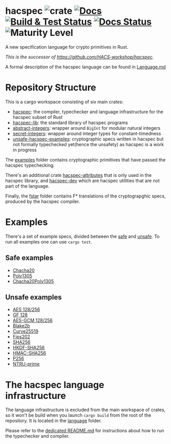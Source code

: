 # hacspec ![crate][crate-outdated-image] [![Docs][docs-master-image]][docs-master-link] [![Build & Test Status][build-image]][build-link] [![Docs Status][deploy-docs-image]][deploy-docs-link] ![Maturity Level][maturitylevel-image]

A new specification language for crypto primitives in Rust.

*This is the successor of https://github.com/HACS-workshop/hacspec.*

A formal description of the hacspec language can be found in [Language.md](Language.md)

# Repository Structure

This is a cargo workspace consisting of six main crates:
* [hacspec](language/): the compiler, typechecker and language infrastructure for the hacspec subset of Rust
* [hacspec-lib](lib/):  the standard library of hacspec programs
* [abstract-integers](utils/abstract-integers/): wrapper around `BigInt` for modular natural integers
* [secret-integers](utils/secret-integers/): wrapper around integer types for constant-timedness
* [unsafe-hacspec-examples](examples-unsafe/): cryptographic specs written in hacspec but not formally typechecked yet(hence the unsafety) as hacspec is a work in progress

The [examples](examples/) folder contains 
cryptographic primitives that have passed the hacspec typechecking.

There's an additional crate [hacspec-attributes](utils/attributes) that is
only used in the hacspec library, and [hacspec-dev](utils/dev/)
which are hacspec utilities that are not part of the language.

Finally, the [fstar](fstar/) folder contains F* translations
of the cryptograpghic specs, produced by the hacspec compiler.

# Examples

There's a set of example specs, divided between the [safe](examples/) and [unsafe](examples-unsafe). To run all examples one can use `cargo test`.

## Safe examples

* [Chacha20](examples/hacspec-chacha20/src/chacha20.rs)
* [Poly1305](examples/hacspec-poly1305/src/poly1305.rs)
* [Chacha20Poly1305](examples/hacspec-chacha20poly1305/src/chacha20poly1305.rs)

## Unsafe examples

* [AES 128/256](examples-unsafe/src/aes_gcm/aes.rs)
* [GF 128](examples-unsafe/src/aes_gcm/gf128.rs)
* [AES-GCM 128/256](examples-unsafe/src/aes_gcm/aesgcm.rs)
* [Blake2b](examples-unsafe/src/blake2/blake2b.rs)
* [Curve25519](examples-unsafe/src/curve25519/curve25519.rs)
* [Fips202](examples-unsafe/src/fips202/fips202.rs)
* [SHA256](examples-unsafe/src/sha2/sha2.rs)
* [HKDF-SHA256](examples-unsafe/src/hkdf/hkdf.rs)
* [HMAC-SHA256](examples-unsafe/src/hmac/hmac.rs)
* [P256](examples-unsafe/src/p256/p256.rs)
* [NTRU-prime](examples-unsafe/src/ntru_prime/ntru_prime.rs)

[//]: # (badges)

[crate-outdated-image]: https://img.shields.io/badge/crate-outdated-red.svg
[crate-image]: https://img.shields.io/crates/v/hacspec.svg
[crate-link]: https://crates.io/crates/hacspec
[docs-master-image]: https://img.shields.io/badge/docs-master-blue.svg
[docs-master-link]: https://hacspec.github.io/hacspec/hacspec_lib/index.html
[docs-image]: https://docs.rs/hacspec/badge.svg
[docs-link]: https://docs.rs/hacspec/
[license-image]: https://img.shields.io/badge/license-Apache2.0/MIT-blue.svg
[build-image]: https://github.com/hacspec/hacspec/workflows/Build%20&%20Test/badge.svg?branch=master&event=push
[build-link]: https://github.com/hacspec/hacspec/actions?query=workflow%3A%22Build+%26+Test%22
[deploy-docs-image]: https://github.com/hacspec/hacspec/workflows/Deploy%20Docs/badge.svg?branch=master&event=push
[deploy-docs-link]: https://github.com/hacspec/hacspec/actions?query=workflow%3A%22Deploy+Docs%22
[maturitylevel-image]: https://img.shields.io/badge/maturity-alpha-red.svg

# The hacspec language infrastructure

The language infrastructure is excluded from the main workspace of crates, 
so it won't be build when you launch `cargo build` from the
root of the repository. It is located in the [language](language/) folder.

Please refer to the [dedicated README.md](language/README.md) 
for instructions about how to run the typechecker and compiler. 
